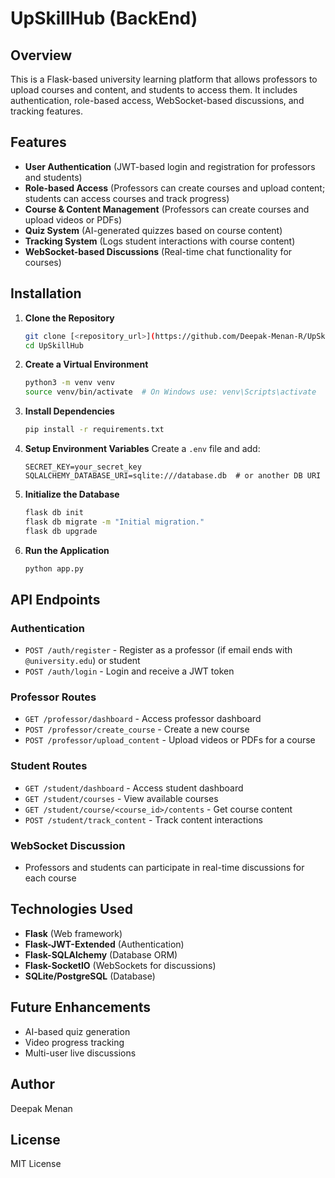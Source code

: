 # UpSkillHub (BackEnd)

## Overview
This is a Flask-based university learning platform that allows professors to upload courses and content, and students to access them. It includes authentication, role-based access, WebSocket-based discussions, and tracking features.

## Features
- **User Authentication** (JWT-based login and registration for professors and students)
- **Role-based Access** (Professors can create courses and upload content; students can access courses and track progress)
- **Course & Content Management** (Professors can create courses and upload videos or PDFs)
- **Quiz System** (AI-generated quizzes based on course content)
- **Tracking System** (Logs student interactions with course content)
- **WebSocket-based Discussions** (Real-time chat functionality for courses)

## Installation

1. **Clone the Repository**
   ```sh
   git clone [<repository_url>](https://github.com/Deepak-Menan-R/UpSkillHub.git)
   cd UpSkillHub
   ```

2. **Create a Virtual Environment**
   ```sh
   python3 -m venv venv
   source venv/bin/activate  # On Windows use: venv\Scripts\activate
   ```

3. **Install Dependencies**
   ```sh
   pip install -r requirements.txt
   ```

4. **Setup Environment Variables**
   Create a `.env` file and add:
   ```
   SECRET_KEY=your_secret_key
   SQLALCHEMY_DATABASE_URI=sqlite:///database.db  # or another DB URI
   ```

5. **Initialize the Database**
   ```sh
   flask db init
   flask db migrate -m "Initial migration."
   flask db upgrade
   ```

6. **Run the Application**
   ```sh
   python app.py
   ```

## API Endpoints

### Authentication
- `POST /auth/register` - Register as a professor (if email ends with `@university.edu`) or student
- `POST /auth/login` - Login and receive a JWT token

### Professor Routes
- `GET /professor/dashboard` - Access professor dashboard
- `POST /professor/create_course` - Create a new course
- `POST /professor/upload_content` - Upload videos or PDFs for a course

### Student Routes
- `GET /student/dashboard` - Access student dashboard
- `GET /student/courses` - View available courses
- `GET /student/course/<course_id>/contents` - Get course content
- `POST /student/track_content` - Track content interactions

### WebSocket Discussion
- Professors and students can participate in real-time discussions for each course

## Technologies Used
- **Flask** (Web framework)
- **Flask-JWT-Extended** (Authentication)
- **Flask-SQLAlchemy** (Database ORM)
- **Flask-SocketIO** (WebSockets for discussions)
- **SQLite/PostgreSQL** (Database)

## Future Enhancements
- AI-based quiz generation
- Video progress tracking
- Multi-user live discussions

## Author
Deepak Menan

## License
MIT License

